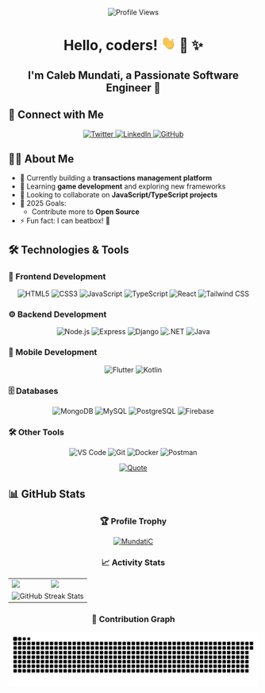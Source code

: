 ﻿<p align="center">
  <img src="https://komarev.com/ghpvc/?username=MundatiC&color=0e75b6&style=flat" alt="Profile Views" />
</p>

<h1 align="center">Hello, coders! <img src="./assets/wave.gif" width="30px"> 🚀 ✨</h1>
<h2 align="center">I'm Caleb Mundati, a Passionate Software Engineer 🚀</h2>

## 🔗 Connect with Me

<div align="center">
  <a href="https://twitter.com/CalebMundati" target="_blank">
    <img src="https://img.shields.io/badge/Twitter-1DA1F2?style=for-the-badge&logo=twitter&logoColor=white" alt="Twitter"/>
  </a>
  <a href="https://www.linkedin.com/in/caleb-mundati/" target="_blank">
    <img src="https://img.shields.io/badge/LinkedIn-0077B5?style=for-the-badge&logo=linkedin&logoColor=white" alt="LinkedIn"/>
  </a>
  <a href="https://github.com/MundatiC" target="_blank">
    <img src="https://img.shields.io/badge/GitHub-100000?style=for-the-badge&logo=github&logoColor=white" alt="GitHub"/>
  </a>
</div>

## 👨‍💻 About Me

- 🔭 Currently building a **transactions management platform**
- 🌱 Learning **game development** and exploring new frameworks
- 👯 Looking to collaborate on **JavaScript/TypeScript projects**
- 🎯 2025 Goals:
  - Contribute more to **Open Source**
- ⚡ Fun fact: I can beatbox! 🎤

## 🛠️ Technologies & Tools

### 📱 Frontend Development

<p align="center">
  <img alt="HTML5" height="40" src="https://cdn.jsdelivr.net/gh/devicons/devicon/icons/html5/html5-original.svg" title="HTML5"/>
  <img alt="CSS3" height="40" src="https://cdn.jsdelivr.net/gh/devicons/devicon/icons/css3/css3-original.svg" title="CSS3"/>
  <img alt="JavaScript" height="40" src="https://cdn.jsdelivr.net/gh/devicons/devicon/icons/javascript/javascript-original.svg" title="JavaScript"/>
  <img alt="TypeScript" height="40" src="https://cdn.jsdelivr.net/gh/devicons/devicon/icons/typescript/typescript-original.svg" title="TypeScript"/>
  <img alt="React" height="40" src="https://cdn.jsdelivr.net/gh/devicons/devicon/icons/react/react-original.svg" title="React"/>
  <img alt="Tailwind CSS" height="40" src="https://cdn.jsdelivr.net/gh/devicons/devicon/icons/tailwindcss/tailwindcss-original.svg" title="Tailwind CSS"/>
</p>

### ⚙️ Backend Development

<p align="center">
  <img alt="Node.js" height="40" src="https://cdn.jsdelivr.net/gh/devicons/devicon/icons/nodejs/nodejs-original.svg" title="Node.js"/>
  <img alt="Express" height="40" src="https://cdn.jsdelivr.net/gh/devicons/devicon/icons/express/express-original.svg" title="Express"/>
  <img alt="Django" height="40" src="https://cdn.jsdelivr.net/gh/devicons/devicon/icons/django/django-plain.svg" title="Django"/>
  <img alt=".NET" height="40" src="https://cdn.jsdelivr.net/gh/devicons/devicon/icons/dotnetcore/dotnetcore-original.svg" title=".NET"/>
  <img alt="Java" height="40" src="https://cdn.jsdelivr.net/gh/devicons/devicon/icons/java/java-original.svg" title="Java"/>
</p>

### 📱 Mobile Development

<p align="center">
  <img alt="Flutter" height="40" src="https://cdn.jsdelivr.net/gh/devicons/devicon/icons/flutter/flutter-original.svg" title="Flutter"/>
  <img alt="Kotlin" height="40" src="https://cdn.jsdelivr.net/gh/devicons/devicon/icons/kotlin/kotlin-original.svg" title="Kotlin"/>
</p>

### 🗄️ Databases

<p align="center">
  <img alt="MongoDB" height="40" src="https://cdn.jsdelivr.net/gh/devicons/devicon/icons/mongodb/mongodb-original.svg" title="MongoDB"/>
  <img alt="MySQL" height="40" src="https://cdn.jsdelivr.net/gh/devicons/devicon/icons/mysql/mysql-original.svg" title="MySQL"/>
  <img alt="PostgreSQL" height="40" src="https://cdn.jsdelivr.net/gh/devicons/devicon/icons/postgresql/postgresql-original.svg" title="PostgreSQL"/>
  <img alt="Firebase" height="40" src="https://cdn.jsdelivr.net/gh/devicons/devicon/icons/firebase/firebase-plain.svg" title="Firebase"/>
</p>

### 🛠️ Other Tools

<p align="center">
  <img alt="VS Code" height="40" src="https://cdn.jsdelivr.net/gh/devicons/devicon/icons/vscode/vscode-original.svg" title="VS Code"/>
  <img alt="Git" height="40" src="https://cdn.jsdelivr.net/gh/devicons/devicon/icons/git/git-original.svg" title="Git"/>
  <img alt="Docker" height="40" src="https://cdn.jsdelivr.net/gh/devicons/devicon/icons/docker/docker-original.svg" title="Docker"/>
  <img alt="Postman" height="40" src="https://cdn.jsdelivr.net/gh/devicons/devicon/icons/postman/postman-original.svg" title="Postman"/>
</p>

<p align="center">
  <a href="https://github.com/piyushsuthar/github-readme-quotes">
    <img src="https://quotes-github-readme.vercel.app/api?type=horizontal&theme=tokyonight&animation=grow_out_in&quoteCategory=programming" alt="Quote"/>
  </a>
</p>

## 📊 GitHub Stats

<div align="center">
  
  ### 🏆 Profile Trophy
  <a href="https://github.com/ryo-ma/github-profile-trophy">
    <img src="https://github-profile-trophy.vercel.app/?username=MundatiC&theme=tokyonight&column=7&margin-w=15&margin-h=15" alt="MundatiC"/>
  </a>
  
  ### 📈 Activity Stats
  <table>
  <tr>
    <td>
      <img height="180em" src="https://github-readme-stats.vercel.app/api?username=MundatiC&show_icons=true&theme=tokyonight&include_all_commits=true" />
    </td>
    <td>
      <img height="180em" src="https://github-readme-stats.vercel.app/api/top-langs/?username=MundatiC&layout=compact&langs_count=10&theme=tokyonight" />
    </td>
  </tr>
  <tr>
    <td colspan="2" align="center">
      <img height="180em" src="https://github-readme-streak-stats.herokuapp.com/?user=MundatiC&theme=tokyonight_duo" alt="GitHub Streak Stats"/>
    </td>
  </tr>
</table>
  
  ### 🐍 Contribution Graph
  <picture>
    <source media="(prefers-color-scheme: dark)" srcset="https://raw.githubusercontent.com/MundatiC/MundatiC/output/github-contribution-grid-snake-dark.svg">
    <source media="(prefers-color-scheme: light)" srcset="https://raw.githubusercontent.com/MundatiC/MundatiC/output/github-contribution-grid-snake.svg">
    <img alt="Snake animation" src="https://raw.githubusercontent.com/MundatiC/MundatiC/output/github-contribution-grid-snake.svg"/>
  </picture>
</div>
